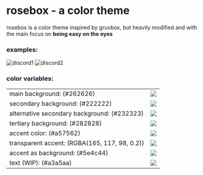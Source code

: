 # rosebox - a color theme
rosebox is a color theme inspired by gruvbox, but heavily modified and with the main focus on **being easy on the eyes**  
  
### examples:  
![discord1](https://cdn.discordapp.com/attachments/704792091955429426/769205114556383262/unknown.png)
![discord2](https://cdn.discordapp.com/attachments/704792091955429426/769205102393032744/unknown.png)
  
### color variables:  
  
<table>
    <tr>
        <td>
            main background: (#262626)
        </td>
        <td>
                <img src="https://cdn.discordapp.com/attachments/704792091955429426/772205866967105566/262626.png">
        </td>
    </tr>
    <tr>
        <td>
            secondary background: (#222222)
        </td>
        <td>
            <img src="https://cdn.discordapp.com/attachments/704792091955429426/772206545244782622/222222.png">
        </td>
    </tr>
    <tr>
        <td>
            alternative secondary background: (#232323)
        </td>
        <td>
            <img src="https://cdn.discordapp.com/attachments/704792091955429426/772419833819824128/232323.png" >
        </td>
    </tr>
    <tr>
        <td>
            tertiary background: (#282828)
        </td>
        <td>
            <img src="https://cdn.discordapp.com/attachments/704792091955429426/772209107791904768/282828.png" >
        </td>
    </tr>
    <tr>
        <td>
            accent color: (#a57562)
        </td>
        <td>
            <img src="https://cdn.discordapp.com/attachments/704792091955429426/772207016130379816/a57562.png">
        </td>
    </tr>
    <tr>
        <td>
            transparent accent: (RGBA(165, 117, 98, 0.2))
        </td>
        <td>
            <img src="https://cdn.discordapp.com/attachments/704792091955429426/772207578406584351/colalpha.png">
        </td>
    </tr>
    <tr>
        <td>
            accent as background: (#5e4c44)
        </td>
        <td>
            <img src="https://cdn.discordapp.com/attachments/704792091955429426/772208562717327410/5e4c44.png" >
        </td>
    </tr>
    <tr>
        <td>
            text (WIP): (#a3a5aa)
        </td>
        <td>
            <img src="https://cdn.discordapp.com/attachments/704792091955429426/772209544658419742/a3a5aa.png" >
        </td>
    </tr>
</table>
